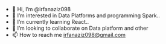 - 👋 Hi, I’m @irfanaziz098
- 👀 I’m interested in Data Platforms and programming Spark..
- 🌱 I’m currently learning React..
- 💞️ I’m looking to collaborate on Data platform and other 
- 📫 How to reach me irfanaziz098@gmail.com

<!---
irfanaziz098/irfanaziz098 is a ✨ special ✨ repository because its `README.md` (this file) appears on your GitHub profile.
You can click the Preview link to take a look at your changes.
--->
